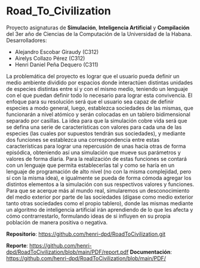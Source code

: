 # Road_To_Civilization

Proyecto asignaturas de **Simulación**, **Inteligencia Artificial** y **Compilación** del 3er año de Ciencias de la Computación de la Universidad de la Habana.
Desarrolladores:
- Alejandro Escobar Giraudy (C312)
- Airelys Collazo Pérez (C312)
- Henri Daniel Peña Dequero (C311)


La problemática del proyecto es lograr que el usuario pueda definir un medio 
ambiente dividido por espacios donde interactúen distintas unidades de especies 
distintas entre sí y con el mismo medio, teniendo un lenguaje con el que puedan 
definir todo lo necesario para lograr esta convivencia.
El enfoque para su resolución será que el usuario sea capaz de definir especies a modo 
general, luego, establezca sociedades de las mismas, que funcionarán a nivel atómico y 
serán colocadas en un tablero bidimensional separado por casillas. La idea para que la 
simulación cobre vida será que se defina una serie de características con valores para 
cada una de las especies (las cuales por supuestos tendrán sus sociedades), y mediante 
dos funciones se establezca una correspondencia entre estas características para 
lograr una repercusión de unas hacia otras de forma episódica, obteniendo así una 
simulación que mueve sus parámetros y valores de forma diaria.
Para la realización de estas funciones se contará con un lenguaje que permita 
establecerlas tal y como se haría en un lenguaje de programación de alto nivel (no con 
la misma complejidad, pero sí con la misma idea), e igualmente se pueda de forma 
cómoda agregar los distintos elementos a la simulación con sus respectivos valores y 
funciones.
Para que se acerque más al mundo real, simularemos un desconocimiento del medio 
exterior por parte de las sociedades (dígase como medio exterior tanto otras 
sociedades como el propio tablero), donde las mismas mediante un algoritmo de 
inteligencia artificial irán aprendiendo de lo que les afecta y cómo contrarrestarlo, 
formulando ideas de si influyen en su propia población de manera positiva o negativa.

**Repositorio**: https://github.com/henri-dpd/RoadToCivilization.git

**Reporte**: https://github.com/henri-dpd/RoadToCivilization/blob/main/PDF/report.pdf
**Documentación**: https://github.com/henri-dpd/RoadToCivilization/blob/main/PDF/